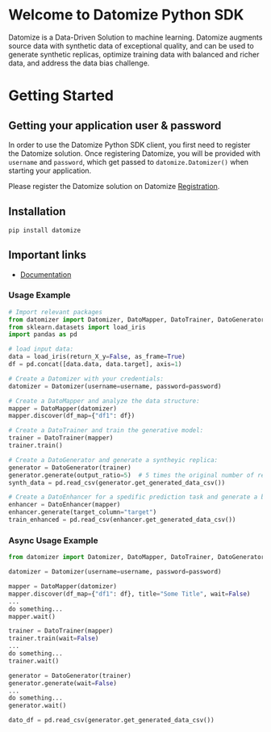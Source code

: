 Welcome to Datomize Python SDK
==============================

Datomize is a Data-Driven Solution to machine learning. Datomize augments source data with synthetic data of exceptional quality, and can be used to generate synthetic replicas, optimize training data with balanced and richer data, and address the data bias challenge.

# Getting Started

## Getting your application user & password

In order to use the Datomize Python SDK client, you first need to register the Datomize solution. Once registering Datomize, you will be provided with ``username`` and ``password``, which get passed to ``datomize.Datomizer()`` when starting your application.

Please register the Datomize solution on Datomize [Registration](https://app.datomize.com/#/dcs-on-boarding-page).

## Installation

```shell
pip install datomize
```

## Important links

- [Documentation](https://datomize.github.io/datomizeSDK)

### Usage Example

```python
# Import relevant packages
from datomizer import Datomizer, DatoMapper, DatoTrainer, DatoGenerator, DatoEnhancer
from sklearn.datasets import load_iris
import pandas as pd

# load input data:
data = load_iris(return_X_y=False, as_frame=True)
df = pd.concat([data.data, data.target], axis=1)

# Create a Datomizer with your credentials:
datomizer = Datomizer(username=username, password=password)

# Create a DatoMapper and analyze the data structure:
mapper = DatoMapper(datomizer)
mapper.discover(df_map={"df1": df})

# Create a DatoTrainer and train the generative model:
trainer = DatoTrainer(mapper)
trainer.train()

# Create a DatoGenerator and generate a syntheyic replica:
generator = DatoGenerator(trainer)
generator.generate(output_ratio=5)  # 5 times the original number of records will be created
synth_data = pd.read_csv(generator.get_generated_data_csv())

# Create a DatoEnhancer for a spedific prediction task and generate a balanced and augmented data to enhance your training data:
enhancer = DatoEnhancer(mapper)
enhancer.generate(target_column="target")
train_enhanced = pd.read_csv(enhancer.get_generated_data_csv())
```

### Async Usage Example

```python
from datomizer import Datomizer, DatoMapper, DatoTrainer, DatoGenerator

datomizer = Datomizer(username=username, password=password)

mapper = DatoMapper(datomizer)
mapper.discover(df_map={"df1": df}, title="Some Title", wait=False)
...
do something...
mapper.wait()

trainer = DatoTrainer(mapper)
trainer.train(wait=False)
...
do something...
trainer.wait()

generator = DatoGenerator(trainer)
generator.generate(wait=False)
...
do something...
generator.wait()

dato_df = pd.read_csv(generator.get_generated_data_csv())
```

